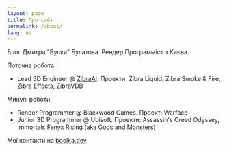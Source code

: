 ```yaml
---
layout: page
title: Про сайт
permalink: /about/
lang: ua
---
```


Блог Дмитра "Булки" Булатова. Рендер Программіст з Києва.

Поточна робота:
* Lead 3D Engineer @ [ZibraAI](https://zibra.ai). Проекти: Zibra Liquid, Zibra Smoke & Fire, Zibra Effects, ZibraVDB

Минулі роботи:
* Render Programmer @ Blackwood Games. Проект: Warface
* Junior 3D Programmer @ Ubisoft. Проекти: Assassin's Creed Odyssey, Immortals Fenyx Rising (aka Gods and Monsters)

Мої контакти на [boolka.dev](https://boolka.dev)
